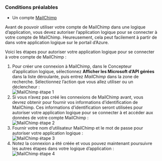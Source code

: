 ### <a name="prerequisites"></a>Conditions préalables
- Un compte [MailChimp](https://www.MailChimp.com/) 

Avant de pouvoir utiliser votre compte de MailChimp dans une logique d’application, vous devez autoriser l’application logique pour se connecter à votre compte de MailChimp. Heureusement, cela peut facilement à partir de dans votre application logique sur le portail d’Azure. 

Voici les étapes pour autoriser votre application logique pour se connecter à votre compte de MailChimp :

1. Pour créer une connexion à MailChimp, dans le Concepteur d’application logique, sélectionnez **Afficher les Microsoft d’API gérées** dans la liste déroulante, puis entrez *MailChimp* dans la zone de recherche. Sélectionnez l’action que vous allez utiliser ou un déclencheur :  
  ![MailChimp étape 1](./media/connectors-create-api-mailchimp/mailchimp-1.png)
2. Si vous n’avez pas créé les connexions de MailChimp avant, vous devrez obtenir pour fournir vos informations d’identification de MailChimp. Ces informations d’identification seront utilisées pour autoriser votre application logique pour se connecter à et accéder aux données de votre compte MailChimp :  
  ![MailChimp étape 2](./media/connectors-create-api-mailchimp/mailchimp-2.png)
3. Fournir votre nom d’utilisateur MailChimp et le mot de passe pour autoriser votre application logique :  
  ![MailChimp étape 3](./media/connectors-create-api-mailchimp/mailchimp-3.png)   
4. Notez la connexion a été créée et vous pouvez maintenant poursuivre les autres étapes dans votre logique d’application :  
  ![MailChimp étape 4](./media/connectors-create-api-mailchimp/mailchimp-4.png)
